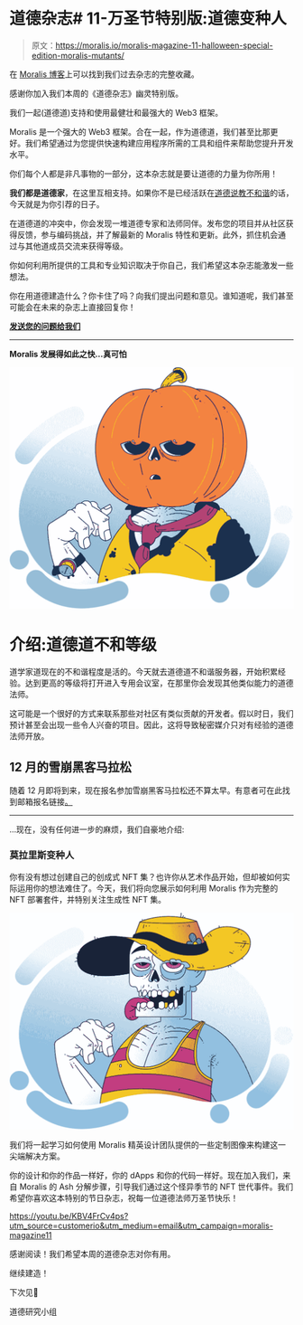 # 道德杂志# 11-万圣节特别版:道德变种人

> 原文：<https://moralis.io/moralis-magazine-11-halloween-special-edition-moralis-mutants/>

在 [Moralis 博客](https://moralis.io/?s=magazine&asp_active=1&p_asid=1&p_asp_data=1&current_page_id=3594&qtranslate_lang=0&filters_changed=0&filters_initial=1&asp_gen%5B%5D=title&asp_gen%5B%5D=content&asp_gen%5B%5D=excerpt&customset%5B%5D=post)上可以找到我们过去杂志的完整收藏。

感谢你加入我们本周的《道德杂志》幽灵特别版。

我们一起(道德道)支持和使用最健壮和最强大的 Web3 框架。

Moralis 是一个强大的 Web3 框架。合在一起，作为道德道，我们甚至比那更好。我们希望通过为您提供快速构建应用程序所需的工具和组件来帮助您提升开发水平。

你们每个人都是非凡事物的一部分，这本杂志就是要让道德的力量为你所用！

**我们都是道德家**，在这里互相支持。如果你不是已经活跃在[道德说教不和谐](https://discord.com/invite/P9N9HF97hH)的话，今天就是为你引荐的日子。

在道德道的冲突中，你会发现一堆道德专家和法师同伴。发布您的项目并从社区获得反馈，参与编码挑战，并了解最新的 Moralis 特性和更新。此外，抓住机会通过与其他道成员交流来获得等级。

你如何利用所提供的工具和专业知识取决于你自己，我们希望这本杂志能激发一些想法。

你在用道德建造什么？你卡住了吗？向我们提出问题和意见。谁知道呢，我们甚至可能会在未来的杂志上直接回复你！

[**发送您的问题给我们**](https://ivanontech.typeform.com/to/R9K5lnGe)

* * *

**Moralis 发展得如此之快…真可怕**

![](img/e2488d70220f582884bf237afd3baa8e.png)

# **介绍:道德道不和等级**

道学家道现在的不和谐程度是活的。今天就去道德道不和谐服务器，开始积累经验。达到更高的等级将打开进入专用会议室，在那里你会发现其他类似能力的道德法师。

这可能是一个很好的方式来联系那些对社区有类似贡献的开发者。假以时日，我们预计甚至会出现一些令人兴奋的项目。因此，这将导致秘密媒介只对有经验的道德法师开放。

## 12 月的雪崩黑客马拉松

随着 12 月即将到来，现在报名参加雪崩黑客马拉松还不算太早。有意者可在此找到邮箱报名链接[。](https://moralis.io/avalanche-hackathon-email-optin/)

* * *

…现在，没有任何进一步的麻烦，我们自豪地介绍:

### **莫拉里斯变种人**

你有没有想过创建自己的创成式 NFT 集？也许你从艺术作品开始，但却被如何实际运用你的想法难住了。今天，我们将向您展示如何利用 Moralis 作为完整的 NFT 部署套件，并特别关注生成性 NFT 集。

![](img/ecca904c7b9f50c3deaa2d7c590173ed.png)

我们将一起学习如何使用 Moralis 精英设计团队提供的一些定制图像来构建这一尖端解决方案。

你的设计和你的作品一样好，你的 dApps 和你的代码一样好。现在加入我们，来自 Moralis 的 Ash 分解步骤，引导我们通过这个怪异季节的 NFT 世代事件。我们希望你喜欢这本特别的节日杂志，祝每一位道德法师万圣节快乐！

https://youtu.be/KBV4FrCv4ps?utm_source=customerio&utm_medium=email&utm_campaign=moralis-magazine11

感谢阅读！我们希望本周的道德杂志对你有用。

继续建造！

下次见💚

道德研究小组